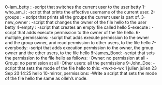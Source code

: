 0-iam_betty :			-script that switches the current user to the user betty
1-who_am_i :			-script that prints the effective username of the current user.
2-groups : 			- script that prints all the groups the current user is part of.
3-new_owner :			-script that changes the owner of the file hello to the user betty
4-empty :   			-script that creates an empty file called hello
5-execute :			-script that adds execute permission to the owner of the file hello.
6-multiple_permissions:		-script that adds execute permission to the owner and the group owner, and read permission to other users, to the file hello
7-everybody:			-script that adds execution permission to the owner, the group owner and the other users, to the file hello
8-James_Bond:			-script that sets the permission to the file hello as follows:
					-Owner: no permission at all
					-Group: no permission at all
					-Other users: all the permissions
9-John_Doe:			-script that sets the mode of the file hello to this: -rwxr-x-wx 1 julien julien 23 Sep 20 14:25 hello
10-mirror_permissions:		-Write a script that sets the mode of the file hello the same as olleh’s mode.